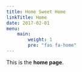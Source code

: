 ```yaml
---
title: Home Sweet Home
linkTitle: Home
date: 2017-02-01
menu:
    main:
        weight: 1
        pre: "fas fa-home"
---
```


This is the **home page**.

